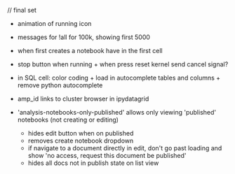 
// final set
- animation of running icon
- messages for !all for 100k, showing first 5000
- when first creates a notebook have in the first cell

- stop button when running + when press reset kernel send cancel signal?
- in SQL cell: color coding + load in autocomplete tables and columns + remove python autocomplete
- amp_id links to cluster browser in ipydatagrid
- 'analysis-notebooks-only-published' allows only viewing 'published' notebooks (not creating or editing) 
    - hides edit button when on published 
    - removes create notebook dropdown
    - if navigate to a document directly in edit, don't go past loading and show 'no access, request this document be published'
    - hides all docs not in publish state on list view

